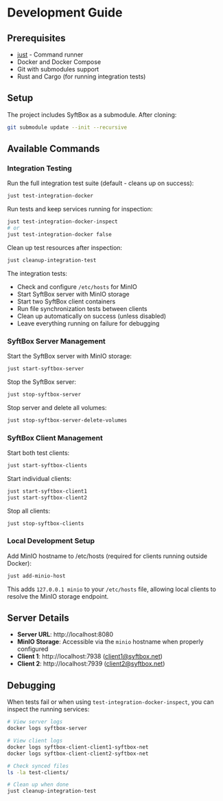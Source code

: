 # Development Guide

## Prerequisites

- [just](https://github.com/casey/just) - Command runner
- Docker and Docker Compose
- Git with submodules support
- Rust and Cargo (for running integration tests)

## Setup

The project includes SyftBox as a submodule. After cloning:

```bash
git submodule update --init --recursive
```

## Available Commands

### Integration Testing

Run the full integration test suite (default - cleans up on success):
```bash
just test-integration-docker
```

Run tests and keep services running for inspection:
```bash
just test-integration-docker-inspect
# or
just test-integration-docker false
```

Clean up test resources after inspection:
```bash
just cleanup-integration-test
```

The integration tests:
- Check and configure `/etc/hosts` for MinIO
- Start SyftBox server with MinIO storage
- Start two SyftBox client containers
- Run file synchronization tests between clients
- Clean up automatically on success (unless disabled)
- Leave everything running on failure for debugging

### SyftBox Server Management

Start the SyftBox server with MinIO storage:
```bash
just start-syftbox-server
```

Stop the SyftBox server:
```bash
just stop-syftbox-server
```

Stop server and delete all volumes:
```bash
just stop-syftbox-server-delete-volumes
```

### SyftBox Client Management

Start both test clients:
```bash
just start-syftbox-clients
```

Start individual clients:
```bash
just start-syftbox-client1
just start-syftbox-client2
```

Stop all clients:
```bash
just stop-syftbox-clients
```

### Local Development Setup

Add MinIO hostname to /etc/hosts (required for clients running outside Docker):
```bash
just add-minio-host
```

This adds `127.0.0.1 minio` to your `/etc/hosts` file, allowing local clients to resolve the MinIO storage endpoint.

## Server Details

- **Server URL**: http://localhost:8080
- **MinIO Storage**: Accessible via the `minio` hostname when properly configured
- **Client 1**: http://localhost:7938 (client1@syftbox.net)
- **Client 2**: http://localhost:7939 (client2@syftbox.net)

## Debugging

When tests fail or when using `test-integration-docker-inspect`, you can inspect the running services:

```bash
# View server logs
docker logs syftbox-server

# View client logs
docker logs syftbox-client-client1-syftbox-net
docker logs syftbox-client-client2-syftbox-net

# Check synced files
ls -la test-clients/

# Clean up when done
just cleanup-integration-test
```